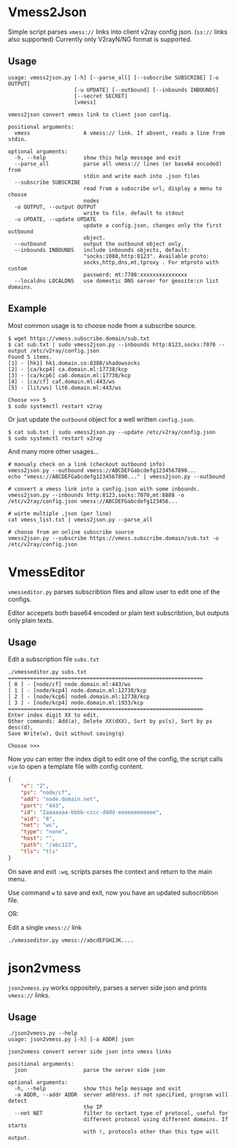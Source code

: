 # Vmess2Json

Simple script parses `vmess://` links into client v2ray config json. (`ss://` links also supported)
Currently only V2rayN/NG format is supported.

## Usage
```
usage: vmess2json.py [-h] [--parse_all] [--subscribe SUBSCRIBE] [-o OUTPUT]
                     [-u UPDATE] [--outbound] [--inbounds INBOUNDS]
                     [--secret SECRET]
                     [vmess]

vmess2json convert vmess link to client json config.

positional arguments:
  vmess                 A vmess:// link. If absent, reads a line from stdin.

optional arguments:
  -h, --help            show this help message and exit
  --parse_all           parse all vmess:// lines (or base64 encoded) from
                        stdin and write each into .json files
  --subscribe SUBSCRIBE
                        read from a subscribe url, display a menu to choose
                        nodes
  -o OUTPUT, --output OUTPUT
                        write to file. default to stdout
  -u UPDATE, --update UPDATE
                        update a config.json, changes only the first outbound
                        object.
  --outbound            output the outbound object only.
  --inbounds INBOUNDS   include inbounds objects, default:
                        "socks:1080,http:8123". Available proto:
                        socks,http,dns,mt,tproxy . For mtproto with custom
                        password: mt:7788:xxxxxxxxxxxxxxx
  --localdns LOCALDNS   use domestic DNS server for geosite:cn list domains.
```

## Example

Most common usage is to choose node from a subscribe source.
```
$ wget https://vmess.subscribe.domain/sub.txt
$ cat sub.txt | sudo vmess2json.py --inbounds http:8123,socks:7070 --output /etc/v2ray/config.json
Found 5 items.
[1] - [hk1] hk1.domain.co:8388/shadowsocks
[2] - [ca/kcp4] ca.domain.ml:17738/kcp
[3] - [ca/kcp6] ca6.domain.ml:17738/kcp
[4] - [ca/cf] caf.domain.ml:443/ws
[5] - [lit/ws] lit6.domain.ml:443/ws

Choose >>> 5
$ sudo systemctl restart v2ray
```

Or just update the `outbound` object for a well written `config.json`.
```
$ cat sub.txt | sudo vmess2json.py --update /etc/v2ray/config.json
$ sudo systemctl restart v2ray
```

And many more other usages...
```
# manualy check on a link (checkout outbound info)
vmess2json.py --outbound vmess://ABCDEFGabcdefg1234567890...
echo "vmess://ABCDEFGabcdefg1234567890..." | vmess2json.py --outbound

# convert a vmess link into a config.json with some inbounds.
vmess2json.py --inbounds http:8123,socks:7070,mt:8888 -o /etc/v2ray/config.json vmess://ABCDEFGabcdefg123456...

# wirte multiple .json (per line)
cat vmess_list.txt | vmess2json.py --parse_all

# choose from an online subscribe source
vmess2json.py --subscribe https://vmess.subscribe.domain/sub.txt -o /etc/v2ray/config.json
```

# VmessEditor

`vmesseditor.py` parses subscribtion files and allow user to edit one of the configs.

Editor accepets both base64 encoded or plain text subscribtion, but outputs only plain texts.

## Usage

Edit a subscription file `subs.txt`
```text
./vmesseditor.py subs.txt
==============================================================
[ 0 ] - [node/cf] node.domain.ml:443/ws
[ 1 ] - [node/kcp4] node.domain.ml:12738/kcp
[ 2 ] - [node/kcp6] node6.domain.ml:12738/kcp
[ 3 ] - [node/kcp4] node.domain.ml:1933/kcp
==============================================================
Enter index digit XX to edit,
Other commands: Add(a), Delete XX(dXX), Sort by ps(s), Sort by ps desc(d),
Save Write(w), Quit without saving(q)

Choose >>>
```

Now you can enter the index digit to edit one of the config, the script calls `vim` to open a template file with config content.

```json
{
    "v": "2",
    "ps": "node/cf",
    "add": "node.domain.net",
    "port": "443",
    "id": "2aaaaaaa-bbbb-cccc-dddd-eeeeeeeeeeee",
    "aid": "8",
    "net": "ws",
    "type": "none",
    "host": "",
    "path": "/abc123",
    "tls": "tls"
}
```

On save and exit `:wq`, scripts parses the context and return to the main menu.

Use command `w` to save and exit, now you have an updated subscribtion file.

OR:

Edit a single `vmess://` link
```
./vmesseditor.py vmess://abcdEFGHIJK....
```


# json2vmess

`json2vmess.py` works oppositely, parses a server side json and prints `vmess://` links.

## Usage

```
./json2vmess.py --help
usage: json2vmess.py [-h] [-a ADDR] json

json2vmess convert server side json into vmess links

positional arguments:
  json                  parse the server side json

optional arguments:
  -h, --help            show this help message and exit
  -a ADDR, --addr ADDR  server address. if not specified, program will detect
                        the IP
  --net NET             filter to certant type of protocol, useful for
                        different protocol using different domains. If starts
                        with !, protocols other than this type will output.
```